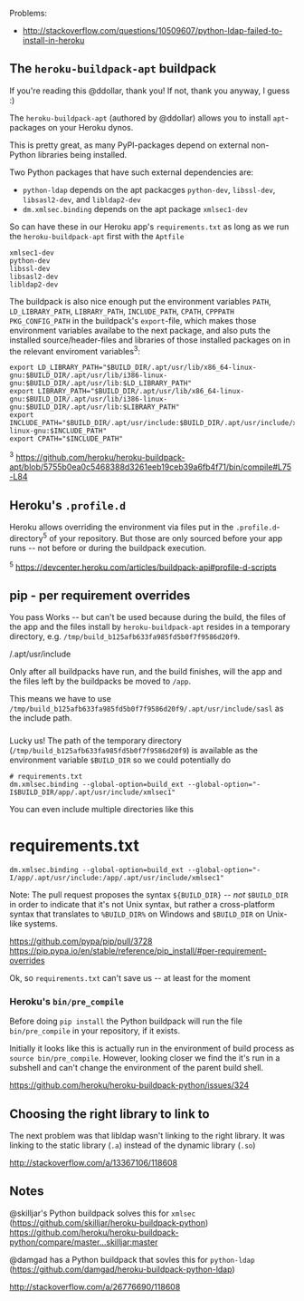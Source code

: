 Problems:

* http://stackoverflow.com/questions/10509607/python-ldap-failed-to-install-in-heroku

The `heroku-buildpack-apt` buildpack
------------------------------------
If you're reading this @ddollar, thank you! If not, thank you anyway, I guess :)

The `heroku-buildpack-apt` (authored by @ddollar) allows you to install `apt`-packages
on your Heroku dynos.

This is pretty great, as many PyPI-packages depend on external non-Python libraries
being installed.

Two Python packages that have such external dependencies are:

* `python-ldap` depends on the apt packacges `python-dev`, `libssl-dev`, `libsasl2-dev`, and `libldap2-dev`
* `dm.xmlsec.binding` depends on the apt package `xmlsec1-dev`

So can have these in our Heroku app's `requirements.txt` as long as we
run the `heroku-buildpack-apt` first with the `Aptfile`

    xmlsec1-dev
    python-dev
    libssl-dev
    libsasl2-dev
    libldap2-dev
    
The buildpack is also nice enough put the environment variables 
`PATH`, `LD_LIBRARY_PATH`, `LIBRARY_PATH`, `INCLUDE_PATH`, `CPATH`, `CPPPATH` `PKG_CONFIG_PATH`
in the buildpack's `export`-file, which makes those environment variables
availabe to the next package, and also puts the installed source/header-files
and libraries of those installed packages on in the relevant enviroment variables<sup>3</sup>:

    export LD_LIBRARY_PATH="$BUILD_DIR/.apt/usr/lib/x86_64-linux-gnu:$BUILD_DIR/.apt/usr/lib/i386-linux-gnu:$BUILD_DIR/.apt/usr/lib:$LD_LIBRARY_PATH"
    export LIBRARY_PATH="$BUILD_DIR/.apt/usr/lib/x86_64-linux-gnu:$BUILD_DIR/.apt/usr/lib/i386-linux-gnu:$BUILD_DIR/.apt/usr/lib:$LIBRARY_PATH"
    export INCLUDE_PATH="$BUILD_DIR/.apt/usr/include:$BUILD_DIR/.apt/usr/include/x86_64-linux-gnu:$INCLUDE_PATH"
    export CPATH="$INCLUDE_PATH"

<sup>3</sup> https://github.com/heroku/heroku-buildpack-apt/blob/5755b0ea0c5468388d3261eeb19ceb39a6fb4f71/bin/compile#L75-L84

Heroku's `.profile.d`
---------------------
Heroku allows overriding the environment via files put in the `.profile.d`-directory<sup>5</sup>
of your repository.
But those are only sourced before your app runs -- not before or during the buildpack
execution.

<sup>5</sup> https://devcenter.heroku.com/articles/buildpack-api#profile-d-scripts

pip - per requirement overrides
-------------------------------
You pass 
Works -- but can't be used because during the build, the files of the app
and the files install by `heroku-buildpack-apt` resides in a temporary
directory, e.g. `/tmp/build_b125afb633fa985fd5b0f7f9586d20f9`.

/.apt/usr/include

Only after all buildpacks have run, and the build finishes, will the app and
the files left by the buildpacks be moved to `/app`.

This means we have to use `/tmp/build_b125afb633fa985fd5b0f7f9586d20f9/.apt/usr/include/sasl`
as the include path.

###
Lucky us! The path of the temporary directory (`/tmp/build_b125afb633fa985fd5b0f7f9586d20f9`)
is available as the environment variable `$BUILD_DIR` so we could potentially do

    # requirements.txt
    dm.xmlsec.binding --global-option=build_ext --global-option="-I$BUILD_DIR/app/.apt/usr/include/xmlsec1"

You can even include multiple directories like this

# requirements.txt
    dm.xmlsec.binding --global-option=build_ext --global-option="-I/app/.apt/usr/include:/app/.apt/usr/include/xmlsec1"

Note: The pull request proposes the syntax `${BUILD_DIR}` -- _not_ `$BUILD_DIR` in order
      to indicate that it's not Unix syntax, but rather a cross-platform syntax that
      translates to `%BUILD_DIR%` on Windows and `$BUILD_DIR` on Unix-like systems.

https://github.com/pypa/pip/pull/3728
https://pip.pypa.io/en/stable/reference/pip_install/#per-requirement-overrides


Ok, so `requirements.txt` can't save us -- at least for the moment

### Heroku's `bin/pre_compile`
Before doing `pip install` the Python buildpack will run the file
`bin/pre_compile` in your repository, if it exists.

Initially it looks like this is actually run in the environment of
build process as `source bin/pre_compile`. However, looking closer
we find the it's run in a subshell and can't change the environment
of the parent build shell.

https://github.com/heroku/heroku-buildpack-python/issues/324

Choosing the right library to link to
-------------------------------------
The next problem was that libldap wasn't linking to the right library.
It was linking to the static library (`.a`) instead of the dynamic
library (`.so`)

http://stackoverflow.com/a/13367106/118608


Notes
-----
@skilljar's Python buildpack solves this for `xmlsec` (https://github.com/skilljar/heroku-buildpack-python)
https://github.com/heroku/heroku-buildpack-python/compare/master...skilljar:master

@damgad has a Python buildpack that sovles this for `python-ldap` (https://github.com/damgad/heroku-buildpack-python-ldap)

http://stackoverflow.com/a/26776690/118608

